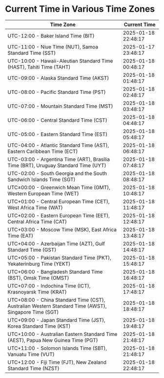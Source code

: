 # Current Time in Various Time Zones

| Time Zone | Current Time |
|-----------|--------------|
| UTC-12:00 - Baker Island Time (BIT) | 2025-01-18 22:48:17 |
| UTC-11:00 - Niue Time (NUT), Samoa Standard Time (SST) | 2025-01-17 23:48:17 |
| UTC-10:00 - Hawaii-Aleutian Standard Time (HAST), Tahiti Time (TAHT) | 2025-01-18 00:48:17 |
| UTC-09:00 - Alaska Standard Time (AKST) | 2025-01-18 01:48:17 |
| UTC-08:00 - Pacific Standard Time (PST) | 2025-01-18 02:48:17 |
| UTC-07:00 - Mountain Standard Time (MST) | 2025-01-18 03:48:17 |
| UTC-06:00 - Central Standard Time (CST) | 2025-01-18 04:48:17 |
| UTC-05:00 - Eastern Standard Time (EST) | 2025-01-18 05:48:17 |
| UTC-04:00 - Atlantic Standard Time (AST), Eastern Caribbean Time (ECT) | 2025-01-18 06:48:17 |
| UTC-03:00 - Argentina Time (ART), Brasília Time (BRT), Uruguay Standard Time (UYT) | 2025-01-18 07:48:17 |
| UTC-02:00 - South Georgia and the South Sandwich Islands Time (SGT) | 2025-01-18 08:48:17 |
| UTC±00:00 - Greenwich Mean Time (GMT), Western European Time (WET) | 2025-01-18 10:48:17 |
| UTC+01:00 - Central European Time (CET), West Africa Time (WAT) | 2025-01-18 11:48:17 |
| UTC+02:00 - Eastern European Time (EET), Central Africa Time (CAT) | 2025-01-18 12:48:17 |
| UTC+03:00 - Moscow Time (MSK), East Africa Time (EAT) | 2025-01-18 13:48:17 |
| UTC+04:00 - Azerbaijan Time (AZT), Gulf Standard Time (GST) | 2025-01-18 14:48:17 |
| UTC+05:00 - Pakistan Standard Time (PKT), Yekaterinburg Time (YEKT) | 2025-01-18 15:48:17 |
| UTC+06:00 - Bangladesh Standard Time (BST), Omsk Time (OMST) | 2025-01-18 16:48:17 |
| UTC+07:00 - Indochina Time (ICT), Krasnoyarsk Time (KRAT) | 2025-01-18 17:48:17 |
| UTC+08:00 - China Standard Time (CST), Australian Western Standard Time (AWST), Singapore Time (SGT) | 2025-01-18 18:48:17 |
| UTC+09:00 - Japan Standard Time (JST), Korea Standard Time (KST) | 2025-01-18 19:48:17 |
| UTC+10:00 - Australian Eastern Standard Time (AEST), Papua New Guinea Time (PGT) | 2025-01-18 21:48:17 |
| UTC+11:00 - Solomon Islands Time (SBT), Vanuatu Time (VUT) | 2025-01-18 21:48:17 |
| UTC+12:00 - Fiji Time (FJT), New Zealand Standard Time (NZST) | 2025-01-18 22:48:17 |
